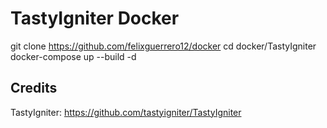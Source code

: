 # TastyIgniter Docker
git clone https://github.com/felixguerrero12/docker
cd docker/TastyIgniter
docker-compose up --build -d

## Credits
TastyIgniter: https://github.com/tastyigniter/TastyIgniter
